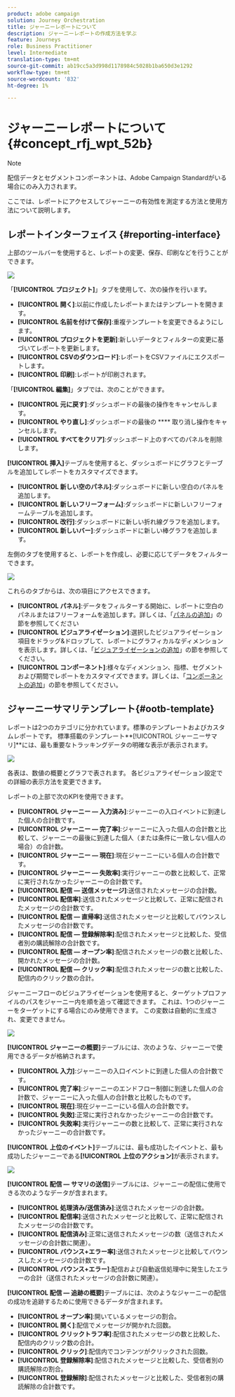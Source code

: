 ```yaml
---
product: adobe campaign
solution: Journey Orchestration
title: ジャーニーレポートについて
description: ジャーニーレポートの作成方法を学ぶ
feature: Journeys
role: Business Practitioner
level: Intermediate
translation-type: tm+mt
source-git-commit: ab19cc5a3d998d1178984c5028b1ba650d3e1292
workflow-type: tm+mt
source-wordcount: '832'
ht-degree: 1%

---
```



# ジャーニーレポートについて {#concept_rfj_wpt_52b}

>[!NOTE]
>
>配信データとセグメントコンポーネントは、Adobe Campaign Standardがいる場合にのみ入力されます。

ここでは、レポートにアクセスしてジャーニーの有効性を測定する方法と使用方法について説明します。

## レポートインターフェイス {#reporting-interface}

上部のツールバーを使用すると、レポートの変更、保存、印刷などを行うことができます。

![](../assets/dynamic_report_toolbar.png)

「**[!UICONTROL プロジェクト]**」タブを使用して、次の操作を行います。

* **[!UICONTROL 開く]**:以前に作成したレポートまたはテンプレートを開きます。
* **[!UICONTROL 名前を付けて保存]**:重複テンプレートを変更できるようにします。
* **[!UICONTROL プロジェクトを更新]**:新しいデータとフィルターの変更に基づいてレポートを更新します。
* **[!UICONTROL CSVのダウンロード]**:レポートをCSVファイルにエクスポートします。
* **[!UICONTROL 印刷]**:レポートが印刷されます。

「**[!UICONTROL 編集]**」タブでは、次のことができます。

* **[!UICONTROL 元に戻す]**:ダッシュボードの最後の操作をキャンセルします。
* **[!UICONTROL やり直し]**:ダッシュボードの最後の **** 取り消し操作をキャンセルします。
* **[!UICONTROL すべてをクリア]**:ダッシュボード上のすべてのパネルを削除します。

**[!UICONTROL 挿入]**&#x200B;テーブルを使用すると、ダッシュボードにグラフとテーブルを追加してレポートをカスタマイズできます。

* **[!UICONTROL 新しい空のパネル]**:ダッシュボードに新しい空白のパネルを追加します。
* **[!UICONTROL 新しいフリーフォーム]**:ダッシュボードに新しいフリーフォームテーブルを追加します。
* **[!UICONTROL 改行]**:ダッシュボードに新しい折れ線グラフを追加します。
* **[!UICONTROL 新しいバー]**:ダッシュボードに新しい棒グラフを追加します。

左側のタブを使用すると、レポートを作成し、必要に応じてデータをフィルターできます。

![](../assets/dynamic_report_interface.png)

これらのタブからは、次の項目にアクセスできます。

* **[!UICONTROL パネル]**:データをフィルターする開始に、レポートに空白のパネルまたはフリーフォームを追加します。詳しくは、「[パネルの追加](../reporting/creating-your-journey-reports.md#adding-panels)」の節を参照してください
* **[!UICONTROL ビジュアライゼーション]**:選択したビジュアライゼーション項目をドラッグ&amp;ドロップして、レポートにグラフィカルなディメンションを表示します。詳しくは、「[ビジュアライゼーションの追加](../reporting/creating-your-journey-reports.md#adding-visualizations)」の節を参照してください。
* **[!UICONTROL コンポーネント]**:様々なディメンション、指標、セグメントおよび期間でレポートをカスタマイズできます。詳しくは、「[コンポーネントの追加](../reporting/creating-your-journey-reports.md#adding-components)」の節を参照してください。

## ジャーニーサマリテンプレート{#ootb-template}

レポートは2つのカテゴリに分かれています。標準のテンプレートおよびカスタムレポートです。
標準搭載のテンプレート**[!UICONTROL ジャーニーサマリ]**&#x200B;には、最も重要なトラッキングデータの明確な表示が表示されます。

![](../assets/dynamic_report_journey_8.png)

各表は、数値の概要とグラフで表されます。 各ビジュアライゼーション設定での詳細の表示方法を変更できます。

レポートの上部で次のKPIを使用できます。

* **[!UICONTROL ジャーニー — 入力済み]**:ジャーニーの入口イベントに到達した個人の合計数です。
* **[!UICONTROL ジャーニー — 完了率]**:ジャーニーに入った個人の合計数と比較して、ジャーニーの最後に到達した個人（または条件に一致しない個人の場合）の合計数。
* **[!UICONTROL ジャーニー — 現在]**:現在ジャーニーにいる個人の合計数です。
* **[!UICONTROL ジャーニー — 失敗率]**:実行ジャーニーの数と比較して、正常に実行されなかったジャーニーの合計数です。
* **[!UICONTROL 配信 — 送信メッセージ]**:送信されたメッセージの合計数。
* **[!UICONTROL 配信率]**:送信されたメッセージと比較して、正常に配信されたメッセージの合計数です。
* **[!UICONTROL 配信 — 直帰率]**:送信されたメッセージと比較してバウンスしたメッセージの合計数です。
* **[!UICONTROL 配信 — 登録解除率]**:配信されたメッセージと比較した、受信者別の購読解除の合計数です。
* **[!UICONTROL 配信 — オープン率]**:配信されたメッセージの数と比較した、開かれたメッセージの合計数。
* **[!UICONTROL 配信 — クリック率]**:配信されたメッセージの数と比較した、配信内のクリック数の合計。

ジャーニーフローのビジュアライゼーションを使用すると、ターゲットプロファイルのパスをジャーニー内を順を追って確認できます。 これは、1つのジャーニーをターゲットにする場合にのみ使用できます。 この変数は自動的に生成され、変更できません。

![](../assets/dynamic_report_journey_10.png)

**[!UICONTROL ジャーニーの概要]**&#x200B;テーブルには、次のような、ジャーニーで使用できるデータが格納されます。

* **[!UICONTROL 入力]**:ジャーニーの入口イベントに到達した個人の合計数です。
* **[!UICONTROL 完了率]**:ジャーニーのエンドフロー制御に到達した個人の合計数で、ジャーニーに入った個人の合計数と比較したものです。
* **[!UICONTROL 現在]**:現在ジャーニーにいる個人の合計数です。
* **[!UICONTROL 失敗]**:正常に実行されなかったジャーニーの合計数です。
* **[!UICONTROL 失敗率]**:実行ジャーニーの数と比較して、正常に実行されなかったジャーニーの合計数です。

**[!UICONTROL 上位のイベント]**&#x200B;テーブルには、最も成功したイベントと、最も成功したジャーニーである&#x200B;**[!UICONTROL 上位のアクション]**&#x200B;が表示されます。

![](../assets/dynamic_report_journey_11.png)

**[!UICONTROL 配信 — サマリの送信]**&#x200B;テーブルには、ジャーニーの配信に使用できる次のようなデータが含まれます。

* **[!UICONTROL 処理済み/送信済み]**:送信されたメッセージの合計数。
* **[!UICONTROL 配信率]**:送信されたメッセージと比較して、正常に配信されたメッセージの合計数です。
* **[!UICONTROL 配信済み]**:正常に送信されたメッセージの数（送信されたメッセージの合計数に関連）。
* **[!UICONTROL バウンス+エラー率]**:送信されたメッセージと比較してバウンスしたメッセージの合計数です。
* **[!UICONTROL バウンス+エラー]**:配信および自動返信処理中に発生したエラーの合計（送信されたメッセージの合計数に関連）。

**[!UICONTROL 配信 — 追跡の概要]**&#x200B;テーブルには、次のようなジャーニーの配信の成功を追跡するために使用できるデータが含まれます。

* **[!UICONTROL オープン率]**:開いているメッセージの割合。
* **[!UICONTROL 開く]**:配信でメッセージが開かれた回数。
* **[!UICONTROL クリックトラフ率]**:配信されたメッセージの数と比較した、配信内のクリック数の合計。
* **[!UICONTROL クリック]**:配信内でコンテンツがクリックされた回数。
* **[!UICONTROL 登録解除率]**:配信されたメッセージと比較した、受信者別の購読解除の割合。
* **[!UICONTROL 登録解除]**:配信されたメッセージと比較した、受信者別の購読解除の合計数です。
